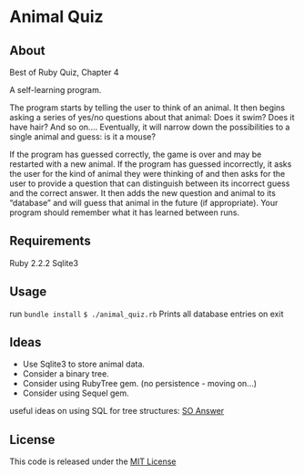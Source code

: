 # Animal Quiz

## About

Best of Ruby Quiz, Chapter 4

A self-learning program. 

The program starts by telling the user to think of an animal. It then begins asking a series of yes/no questions about that animal: Does it swim? Does it have hair? And so on.... Eventually, it will narrow down the possibilities to a single animal and guess: is it a mouse?

If the program has guessed correctly, the game is over and may be restarted with a new animal. If the program has guessed incorrectly, it asks the user for the kind of animal they were thinking of and then asks for the user to provide a question that can distinguish between its incorrect guess and the correct answer. It then adds the new question and animal to its “database” and will guess that animal in the future (if appropriate). Your program should remember what it has learned between runs.

## Requirements

Ruby 2.2.2
Sqlite3

## Usage

run `bundle install`
`$ ./animal_quiz.rb`
Prints all database entries on exit

## Ideas

- Use Sqlite3 to store animal data.
- Consider a binary tree.
- Consider using RubyTree gem. (no persistence - moving on...)
- Consider using Sequel gem.

useful ideas  on using SQL for tree structures: [SO Answer](http://stackoverflow.com/a/10524722/575388)

## License

This code is released under the [MIT License](http://www.opensource.org/licenses/MIT)



